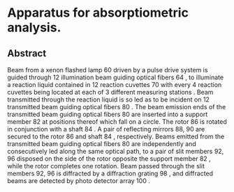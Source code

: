 # Apparatus for absorptiometric analysis.

## Abstract
Beam from a xenon flashed lamp 60 driven by a pulse drive system is guided through 12 illumination beam guiding optical fibers 64 , to illuminate a reaction liquid contained in 12 reaction cuvettes 70 with every 4 reaction cuvettes being located at each of 3 different measuring stations . Beam transmitted through the reaction liquid is so led as to be incident on 12 transmitted beam guiding optical fibers 80 . The beam emission ends of the transmitted beam guiding optical fibers 80 are inserted into a support member 82 at positions thereof which fall on a circle. The rotor 86 is rotated in conjunction with a shaft 84 . A pair of reflecting mirrors 88, 90 are secured to the rotor 86 and shaft 84 , respectively. Beams emitted from the transmitted beam guiding optical fibers 80 are independently and consecutively led along the same optical path, to a pair of slit members 92, 96 disposed on the side of the rotor opposite the support member 82 , while the rotor completes one rotation. Beam passed through the slit members 92, 96 is diffracted by a diffraction grating 98 , and diffracted beams are detected by photo detector array 100 .